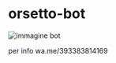 # orsetto-bot
![immagine bot](https://user-images.githubusercontent.com/96488975/146984045-dcc924fb-677d-4f6d-889f-0469951a685e.png)

per info wa.me/393383814169
